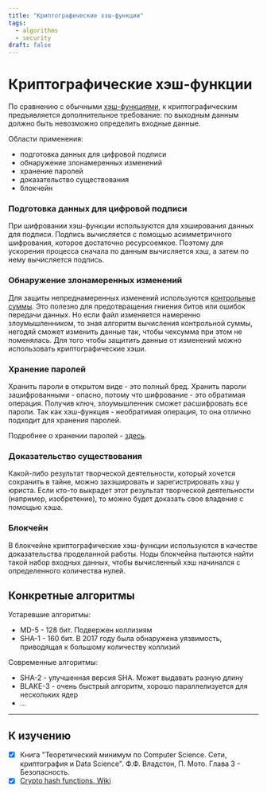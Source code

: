 ```yaml
---
title: "Криптографические хэш-функции"
tags:
  - algorithms
  - security
draft: false
---
```


# Криптографические хэш-функции

По сравнению с обычными [хэш-функциями](../algorithms/hash_function.md), к криптографическим предъявляется дополнительное требование: по выходным данным должно быть невозможно определить входные данные.

Области применения:
- подготовка данных для цифровой подписи
- обнаружение злонамеренных изменений
- хранение паролей
- доказательство существования
- блокчейн

### Подготовка данных для цифровой подписи
При шифровании хэш-функции используются для хэширования данных для подписи.
Подпись вычисляется с помощью асимметричного шифрования, которое достаточно ресурсоемкое. 
Поэтому для ускорения процесса сначала по данным вычисляется хэш, а затем по нему вычисляется подпись.

### Обнаружение злонамеренных изменений
Для защиты непреднамеренных изменений используются [контрольные суммы](../algorithms/checksum.md). 
Это полезно для предотвращения гниения битов или ошибок передачи данных.
Но если файл изменяется намеренно злоумышленником, то зная алгоритм вычисления контрольной суммы, негодяй сможет изменить данные так, чтобы чексумма при этом не поменялась.
Для того чтобы защитить данные от изменений можно использовать криптографические хэши.

### Хранение паролей
Хранить пароли в открытом виде - это полный бред.
Хранить пароли зашифрованными - опасно, потому что шифрование - это обратимая операция.
Получив ключ, злоумышленник сможет расшифровать все пароли.
Так как хэш-функция - необратимая операция, то она отлично подходит для хранения паролей.

Подробнее о хранении паролей - [здесь](./passwords.md).

### Доказательство существования
Какой-либо результат творческой деятельности, который хочется сохранить в тайне, можно захэшировать и зарегистрировать хэш у юриста.
Если кто-то выкрадет этот результат творческой деятельности (например, изобретение), то можно будет доказать свое владение с помощью хэша.

### Блокчейн
В блокчейне криптографические хэш-функции используются в качестве доказательства проделанной работы. 
Ноды блокчейна пытаются найти такой набор входных данных, чтобы вычисленный хэш начинался с определенного количества нулей.


## Конкретные алгоритмы
Устаревшие алгоритмы:
- MD-5 - 128 бит. Подвержен коллизиям
- SHA-1 - 160 бит. В 2017 году была обнаружена уязвимость, приводящая к большому количеству коллизий

Современные алгоритмы: 
- SHA-2 - улучшенная версия SHA. Может выдавать разную длину
- BLAKE-3 - очень быстрый алгоритм, хорошо параллелизуется для нескольких ядер
- ...


---
## К изучению
- [X] Книга "Теоретический минимум по Computer Science. Сети, криптография и Data Science". Ф.Ф. Владстон, П. Мото. Глава 3 - Безопасность.
- [X] [Crypto hash functions. Wiki](https://en.wikipedia.org/wiki/Comparison_of_cryptographic_hash_functions)
